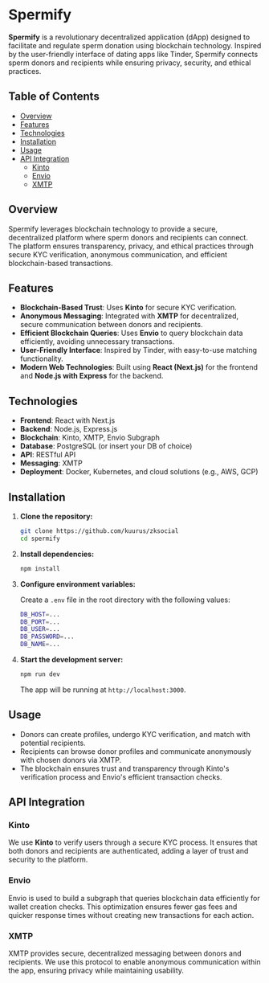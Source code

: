 # Spermify

**Spermify** is a revolutionary decentralized application (dApp) designed to facilitate and regulate sperm donation using blockchain technology. Inspired by the user-friendly interface of dating apps like Tinder, Spermify connects sperm donors and recipients while ensuring privacy, security, and ethical practices.

## Table of Contents

- [Overview](#overview)
- [Features](#features)
- [Technologies](#technologies)
- [Installation](#installation)
- [Usage](#usage)
- [API Integration](#api-integration)
  - [Kinto](#kinto)
  - [Envio](#envio)
  - [XMTP](#xmtp)

## Overview

Spermify leverages blockchain technology to provide a secure, decentralized platform where sperm donors and recipients can connect. The platform ensures transparency, privacy, and ethical practices through secure KYC verification, anonymous communication, and efficient blockchain-based transactions.

## Features

- **Blockchain-Based Trust**: Uses **Kinto** for secure KYC verification.
- **Anonymous Messaging**: Integrated with **XMTP** for decentralized, secure communication between donors and recipients.
- **Efficient Blockchain Queries**: Uses **Envio** to query blockchain data efficiently, avoiding unnecessary transactions.
- **User-Friendly Interface**: Inspired by Tinder, with easy-to-use matching functionality.
- **Modern Web Technologies**: Built using **React (Next.js)** for the frontend and **Node.js with Express** for the backend.

## Technologies

- **Frontend**: React with Next.js
- **Backend**: Node.js, Express.js
- **Blockchain**: Kinto, XMTP, Envio Subgraph
- **Database**: PostgreSQL (or insert your DB of choice)
- **API**: RESTful API
- **Messaging**: XMTP
- **Deployment**: Docker, Kubernetes, and cloud solutions (e.g., AWS, GCP)

## Installation

1. **Clone the repository:**

    ```bash
    git clone https://github.com/kuurus/zksocial
    cd spermify
    ```

2. **Install dependencies:**

    ```bash
    npm install
    ```

3. **Configure environment variables:**

   Create a `.env` file in the root directory with the following values:

    ```bash
    DB_HOST=...
    DB_PORT=...
    DB_USER=...
    DB_PASSWORD=...
    DB_NAME=...
    ```

4. **Start the development server:**

    ```bash
    npm run dev
    ```

    The app will be running at `http://localhost:3000`.

## Usage

- Donors can create profiles, undergo KYC verification, and match with potential recipients.
- Recipients can browse donor profiles and communicate anonymously with chosen donors via XMTP.
- The blockchain ensures trust and transparency through Kinto's verification process and Envio's efficient transaction checks.

## API Integration

### Kinto

We use **Kinto** to verify users through a secure KYC process. It ensures that both donors and recipients are authenticated, adding a layer of trust and security to the platform.

### Envio

Envio is used to build a subgraph that queries blockchain data efficiently for wallet creation checks. This optimization ensures fewer gas fees and quicker response times without creating new transactions for each action.

### XMTP

XMTP provides secure, decentralized messaging between donors and recipients. We use this protocol to enable anonymous communication within the app, ensuring privacy while maintaining usability.